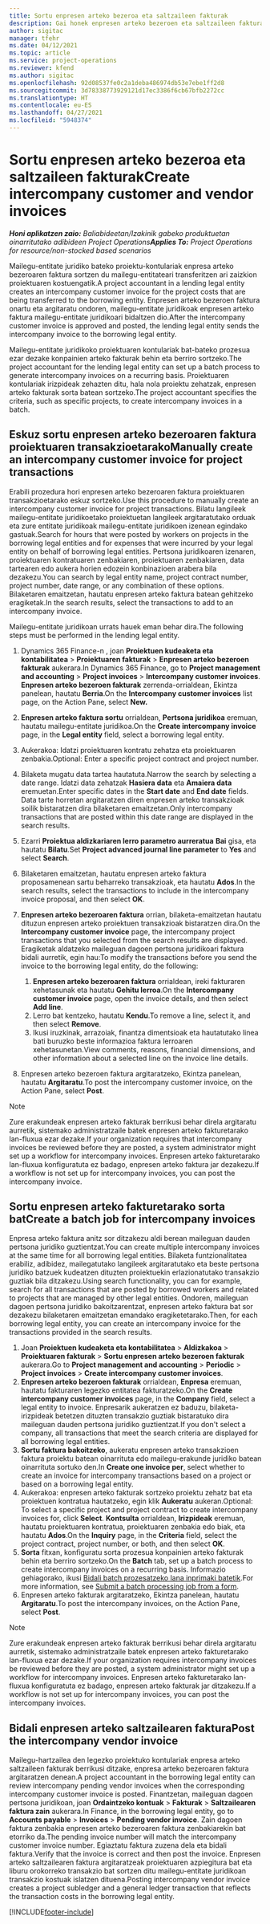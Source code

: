 ```yaml
---
title: Sortu enpresen arteko bezeroa eta saltzaileen fakturak
description: Gai honek enpresen arteko bezeroen eta saltzaileen fakturak nola sortu jakiteko informazioa eskaintzen du.
author: sigitac
manager: tfehr
ms.date: 04/12/2021
ms.topic: article
ms.service: project-operations
ms.reviewer: kfend
ms.author: sigitac
ms.openlocfilehash: 92d08537fe0c2a1deba486974db53e7ebe1ff2d8
ms.sourcegitcommit: 3d78338773929121d17ec3386f6cb67bfb2272cc
ms.translationtype: HT
ms.contentlocale: eu-ES
ms.lasthandoff: 04/27/2021
ms.locfileid: "5948374"
---
```

# <a name="create-intercompany-customer-and-vendor-invoices"></a><span data-ttu-id="b87db-103">Sortu enpresen arteko bezeroa eta saltzaileen fakturak</span><span class="sxs-lookup"><span data-stu-id="b87db-103">Create intercompany customer and vendor invoices</span></span>

<span data-ttu-id="b87db-104">_**Honi aplikatzen zaio:** Baliabideetan/Izakinik gabeko produktuetan oinarritutako adibideen Project Operations_</span><span class="sxs-lookup"><span data-stu-id="b87db-104">_**Applies To:** Project Operations for resource/non-stocked based scenarios_</span></span>

<span data-ttu-id="b87db-105">Mailegu-entitate juridiko bateko proiektu-kontulariak enpresa arteko bezeroaren faktura sortzen du mailegu-entitateari transferitzen ari zaizkion proiektuaren kostuengatik.</span><span class="sxs-lookup"><span data-stu-id="b87db-105">A project accountant in a lending legal entity creates an intercompany customer invoice for the project costs that are being transferred to the borrowing entity.</span></span> <span data-ttu-id="b87db-106">Enpresen arteko bezeroen faktura onartu eta argitaratu ondoren, mailegu-entitate juridikoak enpresen arteko faktura mailegu-entitate juridikoari bidaltzen dio.</span><span class="sxs-lookup"><span data-stu-id="b87db-106">After the intercompany customer invoice is approved and posted, the lending legal entity sends the intercompany invoice to the borrowing legal entity.</span></span>

<span data-ttu-id="b87db-107">Mailegu-entitate juridikoko proiektuaren kontulariak bat-bateko prozesua ezar dezake konpainien arteko fakturak behin eta berriro sortzeko.</span><span class="sxs-lookup"><span data-stu-id="b87db-107">The project accountant for the lending legal entity can set up a batch process to generate intercompany invoices on a recurring basis.</span></span> <span data-ttu-id="b87db-108">Proiektuaren kontulariak irizpideak zehazten ditu, hala nola proiektu zehatzak, enpresen arteko fakturak sorta batean sortzeko.</span><span class="sxs-lookup"><span data-stu-id="b87db-108">The project accountant specifies the criteria, such as specific projects, to create intercompany invoices in a batch.</span></span>

## <a name="manually-create-an-intercompany-customer-invoice-for-project-transactions"></a><span data-ttu-id="b87db-109">Eskuz sortu enpresen arteko bezeroaren faktura proiektuaren transakzioetarako</span><span class="sxs-lookup"><span data-stu-id="b87db-109">Manually create an intercompany customer invoice for project transactions</span></span> 

<span data-ttu-id="b87db-110">Erabili prozedura hori enpresen arteko bezeroaren faktura proiektuaren transakzioetarako eskuz sortzeko.</span><span class="sxs-lookup"><span data-stu-id="b87db-110">Use this procedure to manually create an intercompany customer invoice for project transactions.</span></span> <span data-ttu-id="b87db-111">Bilatu langileek mailegu-entitate juridikoetako proiektuetan langileek argitaratutako orduak eta zure entitate juridikoak mailegu-entitate juridikoen izenean egindako gastuak.</span><span class="sxs-lookup"><span data-stu-id="b87db-111">Search for hours that were posted by workers on projects in the borrowing legal entities and for expenses that were incurred by your legal entity on behalf of borrowing legal entities.</span></span> <span data-ttu-id="b87db-112">Pertsona juridikoaren izenaren, proiektuaren kontratuaren zenbakiaren, proiektuaren zenbakiaren, data tartearen edo aukera horien edozein konbinazioen arabera bila dezakezu.</span><span class="sxs-lookup"><span data-stu-id="b87db-112">You can search by legal entity name, project contract number, project number, date range, or any combination of these options.</span></span> <span data-ttu-id="b87db-113">Bilaketaren emaitzetan, hautatu enpresen arteko faktura batean gehitzeko eragiketak.</span><span class="sxs-lookup"><span data-stu-id="b87db-113">In the search results, select the transactions to add to an intercompany invoice.</span></span> 

<span data-ttu-id="b87db-114">Mailegu-entitate juridikoan urrats hauek eman behar dira.</span><span class="sxs-lookup"><span data-stu-id="b87db-114">The following steps must be performed in the lending legal entity.</span></span> 

1. <span data-ttu-id="b87db-115">Dynamics 365 Finance-n , joan **Proiektuen kudeaketa eta kontabilitatea** > **Proiektuaren fakturak** > **Enpresen arteko bezeroen fakturak** aukerara.</span><span class="sxs-lookup"><span data-stu-id="b87db-115">In Dynamics 365 Finance, go to **Project management and accounting** > **Project invoices** > **Intercompany customer invoices**.</span></span> <span data-ttu-id="b87db-116">**Enpresen arteko bezeroen fakturak** zerrenda-orrialdean, Ekintza panelean, hautatu **Berria**.</span><span class="sxs-lookup"><span data-stu-id="b87db-116">On the **Intercompany customer invoices**  list page, on the Action Pane, select **New.**</span></span>
2. <span data-ttu-id="b87db-117">**Enpresen arteko faktura sortu** orrialdean, **Pertsona juridikoa** eremuan, hautatu mailegu-entitate juridikoa.</span><span class="sxs-lookup"><span data-stu-id="b87db-117">On the **Create intercompany invoice** page, in the **Legal entity** field, select a borrowing legal entity.</span></span>
3. <span data-ttu-id="b87db-118">Aukerakoa: Idatzi proiektuaren kontratu zehatza eta proiektuaren zenbakia.</span><span class="sxs-lookup"><span data-stu-id="b87db-118">Optional: Enter a specific project contract and project number.</span></span>
4. <span data-ttu-id="b87db-119">Bilaketa mugatu data tartea hautatuta.</span><span class="sxs-lookup"><span data-stu-id="b87db-119">Narrow the search by selecting a date range.</span></span> <span data-ttu-id="b87db-120">Idatzi data zehatzak **Hasiera data** eta **Amaiera data** eremuetan.</span><span class="sxs-lookup"><span data-stu-id="b87db-120">Enter specific dates in the **Start date** and **End date** fields.</span></span> <span data-ttu-id="b87db-121">Data tarte horretan argitaratzen diren enpresen arteko transakzioak soilik bistaratzen dira bilaketaren emaitzetan.</span><span class="sxs-lookup"><span data-stu-id="b87db-121">Only intercompany transactions that are posted within this date range are displayed in the search results.</span></span>
5. <span data-ttu-id="b87db-122">Ezarri **Proiektua aldizkariaren lerro parametro aurreratua** **Bai** gisa, eta hautatu **Bilatu**.</span><span class="sxs-lookup"><span data-stu-id="b87db-122">Set **Project advanced journal line parameter** to **Yes** and select **Search**.</span></span>
6. <span data-ttu-id="b87db-123">Bilaketaren emaitzetan, hautatu enpresen arteko faktura proposamenean sartu beharreko transakzioak, eta hautatu **Ados**.</span><span class="sxs-lookup"><span data-stu-id="b87db-123">In the search results, select the transactions to include in the intercompany invoice proposal, and then select **OK**.</span></span>
7. <span data-ttu-id="b87db-124">**Enpresen arteko bezeroaren faktura** orrian, bilaketa-emaitzetan hautatu dituzun enpresen arteko proiektuen transakzioak bistaratzen dira.</span><span class="sxs-lookup"><span data-stu-id="b87db-124">On the **Intercompany customer invoice** page, the intercompany project transactions that you selected from the search results are displayed.</span></span> <span data-ttu-id="b87db-125">Eragiketak aldatzeko maileguan dagoen pertsona juridikoari faktura bidali aurretik, egin hau:</span><span class="sxs-lookup"><span data-stu-id="b87db-125">To modify the transactions before you send the invoice to the borrowing legal entity, do the following:</span></span>
  
    1. <span data-ttu-id="b87db-126">**Enpresen arteko bezeroaren faktura** orrialdean, ireki fakturaren xehetasunak eta hautatu **Gehitu lerroa**.</span><span class="sxs-lookup"><span data-stu-id="b87db-126">On the **Intercompany customer invoice** page, open the invoice details, and then select **Add line**.</span></span>
    2. <span data-ttu-id="b87db-127">Lerro bat kentzeko, hautatu **Kendu**.</span><span class="sxs-lookup"><span data-stu-id="b87db-127">To remove a line, select it, and then select **Remove**.</span></span>
    3. <span data-ttu-id="b87db-128">Ikusi iruzkinak, arrazoiak, finantza dimentsioak eta hautatutako linea bati buruzko beste informazioa faktura lerroaren xehetasunetan.</span><span class="sxs-lookup"><span data-stu-id="b87db-128">View comments, reasons, financial dimensions, and other information about a selected line on the invoice line details.</span></span>
    
8. <span data-ttu-id="b87db-129">Enpresen arteko bezeroen faktura argitaratzeko, Ekintza panelean, hautatu **Argitaratu**.</span><span class="sxs-lookup"><span data-stu-id="b87db-129">To post the intercompany customer invoice, on the Action Pane, select **Post**.</span></span>

> [!NOTE]
> <span data-ttu-id="b87db-130">Zure erakundeak enpresen arteko fakturak berrikusi behar direla argitaratu aurretik, sistemako administratzaile batek enpresen arteko fakturetarako lan-fluxua ezar dezake.</span><span class="sxs-lookup"><span data-stu-id="b87db-130">If your organization requires that intercompany invoices be reviewed before they are posted, a system administrator might set up a workflow for intercompany invoices.</span></span> <span data-ttu-id="b87db-131">Enpresen arteko fakturetarako lan-fluxua konfiguratuta ez badago, enpresen arteko faktura jar dezakezu.</span><span class="sxs-lookup"><span data-stu-id="b87db-131">If a workflow is not set up for intercompany invoices, you can post the intercompany invoice.</span></span>

## <a name="create-a-batch-job-for-intercompany-invoices"></a><span data-ttu-id="b87db-132">Sortu enpresen arteko fakturetarako sorta bat</span><span class="sxs-lookup"><span data-stu-id="b87db-132">Create a batch job for intercompany invoices</span></span>

<span data-ttu-id="b87db-133">Enpresa arteko faktura anitz sor ditzakezu aldi berean maileguan dauden pertsona juridiko guztientzat.</span><span class="sxs-lookup"><span data-stu-id="b87db-133">You can create multiple intercompany invoices at the same time for all borrowing legal entities.</span></span> <span data-ttu-id="b87db-134">Bilaketa funtzionalitatea erabiliz, adibidez, mailegatutako langileek argitaratutako eta beste pertsona juridiko batzuek kudeatzen dituzten proiektuekin erlazionatutako transakzio guztiak bila ditzakezu.</span><span class="sxs-lookup"><span data-stu-id="b87db-134">Using search functionality, you can for example, search for all transactions that are posted by borrowed workers and related to projects that are managed by other legal entities.</span></span> <span data-ttu-id="b87db-135">Ondoren, maileguan dagoen pertsona juridiko bakoitzarentzat, enpresen arteko faktura bat sor dezakezu bilaketaren emaitzetan emandako eragiketetarako.</span><span class="sxs-lookup"><span data-stu-id="b87db-135">Then, for each borrowing legal entity, you can create an intercompany invoice for the transactions provided in the search results.</span></span>

1. <span data-ttu-id="b87db-136">Joan **Proiektuen kudeaketa eta kontabilitatea** > **Aldizkakoa** > **Proiektuaren fakturak** > **Sortu enpresen arteko bezeroen fakturak** aukerara.</span><span class="sxs-lookup"><span data-stu-id="b87db-136">Go to **Project management and accounting** > **Periodic** > **Project invoices** > **Create intercompany customer invoices**.</span></span>
2. <span data-ttu-id="b87db-137">**Enpresen arteko bezeroen fakturak** orrialdean, **Enpresa** eremuan, hautatu fakturaren legezko entitatea fakturatzeko.</span><span class="sxs-lookup"><span data-stu-id="b87db-137">On the **Create intercompany customer invoices** page, in the **Company**  field, select a legal entity to invoice.</span></span> <span data-ttu-id="b87db-138">Enpresarik aukeratzen ez baduzu, bilaketa-irizpideak betetzen dituzten transakzio guztiak bistaratuko dira maileguan dauden pertsona juridiko guztientzat.</span><span class="sxs-lookup"><span data-stu-id="b87db-138">If you don't select a company, all transactions that meet the search criteria are displayed for all borrowing legal entities.</span></span>
3. <span data-ttu-id="b87db-139">**Sortu faktura bakoitzeko**, aukeratu enpresen arteko transakzioen faktura proiektu batean oinarrituta edo mailegu-erakunde juridiko batean oinarrituta sortuko den.</span><span class="sxs-lookup"><span data-stu-id="b87db-139">In **Create one invoice per**, select whether to create an invoice for intercompany transactions based on a project or based on a borrowing legal entity.</span></span>
4. <span data-ttu-id="b87db-140">Aukerakoa: enpresen arteko fakturak sortzeko proiektu zehatz bat eta proiektuen kontratua hautatzeko, egin klik **Aukeratu** aukeran.</span><span class="sxs-lookup"><span data-stu-id="b87db-140">Optional: To select a specific project and project contract to create intercompany invoices for, click **Select**.</span></span> <span data-ttu-id="b87db-141">**Kontsulta** orrialdean, **Irizpideak** eremuan, hautatu proiektuaren kontratua, proiektuaren zenbakia edo biak, eta hautatu **Ados**.</span><span class="sxs-lookup"><span data-stu-id="b87db-141">On the **Inquiry** page, in the **Criteria** field, select the project contract, project number, or both, and then select **OK**.</span></span>
5. <span data-ttu-id="b87db-142">**Sorta** fitxan, konfiguratu sorta prozesua konpainien arteko fakturak behin eta berriro sortzeko.</span><span class="sxs-lookup"><span data-stu-id="b87db-142">On the **Batch** tab, set up a batch process to create intercompany invoices on a recurring basis.</span></span> <span data-ttu-id="b87db-143">Informazio gehiagorako, ikusi [Bidali batch prozesatzeko lana inprimaki batetik](/dynamicsax-2012/appuser-itpro/submit-a-batch-processing-job-from-a-form).</span><span class="sxs-lookup"><span data-stu-id="b87db-143">For more information, see [Submit a batch processing job from a form](/dynamicsax-2012/appuser-itpro/submit-a-batch-processing-job-from-a-form).</span></span>
6. <span data-ttu-id="b87db-144">Enpresen arteko fakturak argitaratzeko, Ekintza panelean, hautatu **Argitaratu**.</span><span class="sxs-lookup"><span data-stu-id="b87db-144">To post the intercompany invoices, on the Action Pane, select **Post**.</span></span>

> [!NOTE]
> <span data-ttu-id="b87db-145">Zure erakundeak enpresen arteko fakturak berrikusi behar direla argitaratu aurretik, sistemako administratzaile batek enpresen arteko fakturetarako lan-fluxua ezar dezake.</span><span class="sxs-lookup"><span data-stu-id="b87db-145">If your organization requires intercompany invoices be reviewed before they are posted, a system administrator might set up a workflow for intercompany invoices.</span></span> <span data-ttu-id="b87db-146">Enpresen arteko fakturetarako lan-fluxua konfiguratuta ez badago, enpresen arteko fakturak jar ditzakezu.</span><span class="sxs-lookup"><span data-stu-id="b87db-146">If a workflow is not set up for intercompany invoices, you can post the intercompany invoices.</span></span>

## <a name="post-the-intercompany-vendor-invoice"></a><span data-ttu-id="b87db-147">Bidali enpresen arteko saltzailearen faktura</span><span class="sxs-lookup"><span data-stu-id="b87db-147">Post the intercompany vendor invoice</span></span>

<span data-ttu-id="b87db-148">Mailegu-hartzailea den legezko proiektuko kontulariak enpresa arteko saltzaileen fakturak berrikusi ditzake, enpresa arteko bezeroaren faktura argitaratzen denean.</span><span class="sxs-lookup"><span data-stu-id="b87db-148">A project accountant in the borrowing legal entity can review intercompany pending vendor invoices when the corresponding intercompany customer invoice is posted.</span></span> <span data-ttu-id="b87db-149">Finantzetan, maileguan dagoen pertsona juridikoan, joan **Ordaintzeko kontuak** > **Fakturak** > **Saltzailearen faktura zain** aukerara.</span><span class="sxs-lookup"><span data-stu-id="b87db-149">In Finance, in the borrowing legal entity, go to **Accounts payable** > **Invoices** > **Pending vendor invoice**.</span></span> <span data-ttu-id="b87db-150">Zain dagoen faktura zenbakia enpresen arteko bezeroaren faktura zenbakiarekin bat etorriko da.</span><span class="sxs-lookup"><span data-stu-id="b87db-150">The pending invoice number will match the intercompany customer invoice number.</span></span> <span data-ttu-id="b87db-151">Egiaztatu faktura zuzena dela eta bidali faktura.</span><span class="sxs-lookup"><span data-stu-id="b87db-151">Verify that the invoice is correct and then post the invoice.</span></span> <span data-ttu-id="b87db-152">Enpresen arteko saltzailearen faktura argitaratzeak proiektuaren azpiegitura bat eta liburu orokorreko transakzio bat sortzen ditu mailegu-entitate juridikoan transakzio kostuak islatzen dituena.</span><span class="sxs-lookup"><span data-stu-id="b87db-152">Posting intercompany vendor invoice creates a project subledger and a general ledger transaction that reflects the transaction costs in the borrowing legal entity.</span></span>


[!INCLUDE[footer-include](../includes/footer-banner.md)]
